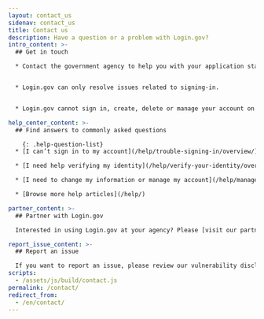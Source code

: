 ```yaml
---
layout: contact_us
sidenav: contact_us
title: Contact us
description: Have a question or a problem with Login.gov?
intro_content: >-
  ## Get in touch

  * Contact the government agency to help you with your application status, membership, eligibility, benefits or other concerns related to your account with that government agency. You can find the contact information on the agency’s website.


  * Login.gov can only resolve issues related to signing-in.


  * Login.gov cannot sign in, create, delete or manage your account on your behalf.

help_center_content: >-
  ## Find answers to commonly asked questions

    {: .help-question-list}
  * [I can’t sign in to my account](/help/trouble-signing-in/overview/)

  * [I need help verifying my identity](/help/verify-your-identity/overview/)

  * [I need to change my information or manage my account](/help/manage-your-account/overview/)

  * [Browse more help articles](/help/)

partner_content: >-
  ## Partner with Login.gov

  Interested in using Login.gov at your agency? Please [visit our partners website](/partners/) or [contact us](/partners/business-inquiries/).

report_issue_content: >-
  ## Report an issue

  If you want to report an issue, please review our vulnerability disclosure policy [vulnerability disclosure policy](https://handbook.tts.gsa.gov/general-information-and-resources/tech-policies/responding-to-public-disclosure-vulnerabilities/ "Follow link") and contact us using our [vulnerability disclosure form](https://docs.google.com/forms/d/e/1FAIpQLScuo4xCzBlpLnoq7-bDAVAxtJci03by7S-Q-Z_JUBDloK01QA/viewform "Follow link").
scripts:
  - /assets/js/build/contact.js
permalink: /contact/
redirect_from:
  - /en/contact/
---
```


